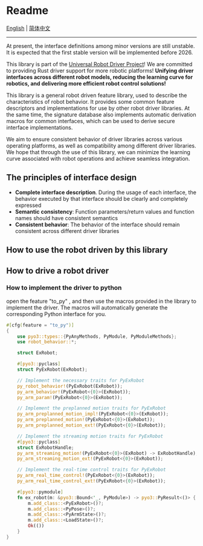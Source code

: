 # Readme

[English](README.md) | [简体中文](README_cn.md)

---

At present, the interface definitions among minor versions are still unstable. It is expected that the first stable version will be implemented before 2026.

This library is part of the [Universal Robot Driver Project](https://github.com/Robot-Exp-Platform/robot_behavior)! We are committed to providing Rust driver support for more robotic platforms! **Unifying driver interfaces across different robot models, reducing the learning curve for robotics, and delivering more efficient robot control solutions!**

This library is a general robot driven feature library, used to describe the characteristics of robot behavior. It provides some common feature descriptors and implementations for use by other robot driver libraries. At the same time, the signature database also implements automatic derivation macros for common interfaces, which can be used to derive secure interface implementations.

We aim to ensure consistent behavior of driver libraries across various operating platforms, as well as compatibility among different driver libraries. We hope that through the use of this library, we can minimize the learning curve associated with robot operations and achieve seamless integration.

## The principles of interface design

- **Complete interface description**. During the usage of each interface, the behavior executed by that interface should be clearly and completely expressed
- **Semantic consistency**: Function parameters/return values and function names should have consistent semantics
- **Consistent behavior**: The behavior of the interface should remain consistent across different driver libraries

## How to use the robot driven by this library

## How to drive a robot driver

### How to implement the driver to python

open the feature "to_py" , and then use the macros provided in the library to implement the driver. The macros will automatically generate the corresponding Python interface for you.

```rust
#[cfg(feature = "to_py")]
{
    use pyo3::types::{PyAnyMethods, PyModule, PyModuleMethods};
    use robot_behavior::*;

    struct ExRobot;

    #[pyo3::pyclass]
    struct PyExRobot(ExRobot);

    // Implement the necessary traits for PyExRobot
    py_robot_behavior!(PyExRobot(ExRobot));
    py_arm_behavior!(PyExRobot<{0}>(ExRobot));
    py_arm_param!(PyExRobot<{0}>(ExRobot));

    // Implement the preplanned motion traits for PyExRobot
    py_arm_preplanned_motion_impl!(PyExRobot<{0}>(ExRobot));
    py_arm_preplanned_motion!(PyExRobot<{0}>(ExRobot));
    py_arm_preplanned_motion_ext!(PyExRobot<{0}>(ExRobot));

    // Implement the streaming motion traits for PyExRobot
    #[pyo3::pyclass]
    struct ExRobotHandle;
    py_arm_streaming_motion!(PyExRobot<{0}>(ExRobot) -> ExRobotHandle);
    py_arm_streaming_motion_ext!(PyExRobot<{0}>(ExRobot));

    // Implement the real-time control traits for PyExRobot
    py_arm_real_time_control!(PyExRobot<{0}>(ExRobot));
    py_arm_real_time_control_ext!(PyExRobot<{0}>(ExRobot));

    #[pyo3::pymodule]
    fn ex_robot(m: &pyo3::Bound<'_, PyModule>) -> pyo3::PyResult<()> {
        m.add_class::<PyExRobot>()?;
        m.add_class::<PyPose>()?;
        m.add_class::<PyArmState>()?;
        m.add_class::<LoadState>()?;
        Ok(())
    }
}
```
